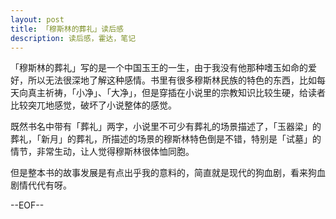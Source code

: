 ```yaml
---
layout: post
title: 「穆斯林的葬礼」读后感 
description: 读后感，霍达，笔记
---
```

「穆斯林的葬礼」写的是一个中国玉王的一生，由于我没有他那种嗜玉如命的爱好，所以无法很深地了解这种感情。书里有很多穆斯林民族的特色的东西，比如每天向真主祈祷，「小净」、「大净」，但是穿插在小说里的宗教知识比较生硬，给读者比较突兀地感觉，破坏了小说整体的感觉。

既然书名中带有「葬礼」两字，小说里不可少有葬礼的场景描述了，「玉器梁」的葬礼，「新月」的葬礼，所描述的场景的穆斯林特色倒是不错，特别是「试墓」的情节，非常生动，让人觉得穆斯林很体恤同胞。

但是整本书的故事发展是有点出乎我的意料的，简直就是现代的狗血剧，看来狗血剧情代代有呀。


--EOF--
